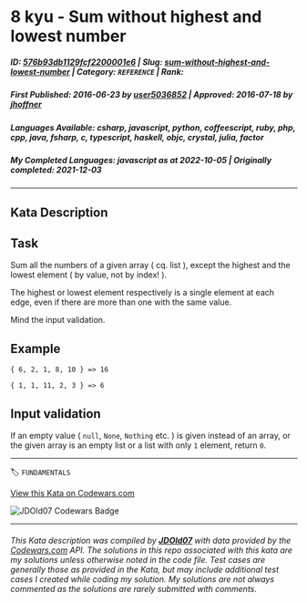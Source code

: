 # 8 kyu - Sum without highest and lowest number

##### **ID**: [576b93db1129fcf2200001e6](https://www.codewars.com/kata/576b93db1129fcf2200001e6) | **Slug**: [sum-without-highest-and-lowest-number](https://www.codewars.com/kata/576b93db1129fcf2200001e6) | **Category**: `REFERENCE` | **Rank**: <span style="color:white">8 kyu</span>

##### **First Published**: 2016-06-23 ***by*** [user5036852](https://www.codewars.com/users/user5036852) | **Approved**: 2016-07-18 ***by*** [jhoffner](https://www.codewars.com/users/jhoffner)

##### **Languages Available**: csharp, javascript, python, coffeescript, ruby, php, cpp, java, fsharp, c, typescript, haskell, objc, crystal, julia, factor

##### **My Completed Languages**: javascript ***as at*** 2022-10-05 | **Originally completed**: 2021-12-03

---

## Kata Description


## Task



Sum all the numbers of a given array ( cq. list ), except the highest and the lowest element ( by value, not by index! ).



The highest or lowest element respectively is a single element at each edge, even if there are more than one with the same value.



Mind the input validation.



## Example



    { 6, 2, 1, 8, 10 } => 16

    { 1, 1, 11, 2, 3 } => 6



## Input validation



If an empty value ( `null`, `None`, `Nothing` etc. ) is given instead of an array, or the given array is an empty list or a list with only `1` element, return `0`.

---


🏷 `FUNDAMENTALS`


[View this Kata on Codewars.com](https://www.codewars.com/kata/576b93db1129fcf2200001e6)

![](https://www.codewars.com/users/jdold07/badges/large "JDOld07 Codewars Badge")

---

###### *This Kata description was compiled by [**JDOld07**](https://tpstech.dev) with data provided by the [Codewars.com](https://www.codewars.com) API.  The solutions in this repo associated with this kata are my solutions unless otherwise noted in the code file.  Test cases are generally those as provided in the Kata, but may include additional test cases I created while coding my solution.  My solutions are not always commented as the solutions are rarely submitted with comments.*
